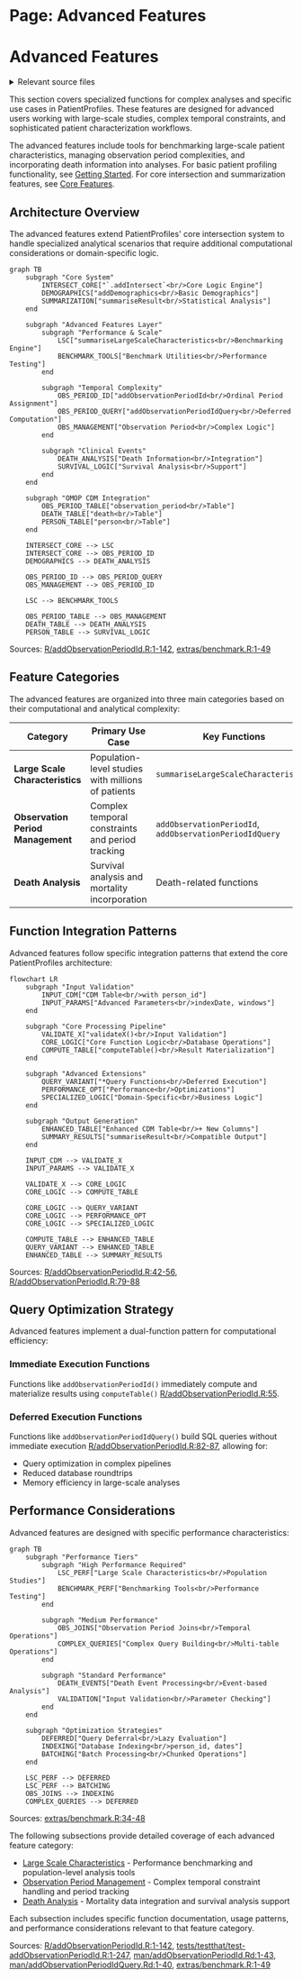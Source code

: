 # Page: Advanced Features

# Advanced Features

<details>
<summary>Relevant source files</summary>

The following files were used as context for generating this wiki page:

- [R/addObservationPeriodId.R](R/addObservationPeriodId.R)
- [extras/benchmark.R](extras/benchmark.R)
- [man/addObservationPeriodId.Rd](man/addObservationPeriodId.Rd)
- [man/addObservationPeriodIdQuery.Rd](man/addObservationPeriodIdQuery.Rd)
- [tests/testthat/test-addObservationPeriodId.R](tests/testthat/test-addObservationPeriodId.R)

</details>



This section covers specialized functions for complex analyses and specific use cases in PatientProfiles. These features are designed for advanced users working with large-scale studies, complex temporal constraints, and sophisticated patient characterization workflows.

The advanced features include tools for benchmarking large-scale patient characteristics, managing observation period complexities, and incorporating death information into analyses. For basic patient profiling functionality, see [Getting Started](#2). For core intersection and summarization features, see [Core Features](#3).

## Architecture Overview

The advanced features extend PatientProfiles' core intersection system to handle specialized analytical scenarios that require additional computational considerations or domain-specific logic.

```mermaid
graph TB
    subgraph "Core System"
        INTERSECT_CORE["`.addIntersect`<br/>Core Logic Engine"]
        DEMOGRAPHICS["addDemographics<br/>Basic Demographics"]
        SUMMARIZATION["summariseResult<br/>Statistical Analysis"]
    end
    
    subgraph "Advanced Features Layer"
        subgraph "Performance & Scale"
            LSC["summariseLargeScaleCharacteristics<br/>Benchmarking Engine"]
            BENCHMARK_TOOLS["Benchmark Utilities<br/>Performance Testing"]
        end
        
        subgraph "Temporal Complexity"
            OBS_PERIOD_ID["addObservationPeriodId<br/>Ordinal Period Assignment"]
            OBS_PERIOD_QUERY["addObservationPeriodIdQuery<br/>Deferred Computation"]
            OBS_MANAGEMENT["Observation Period<br/>Complex Logic"]
        end
        
        subgraph "Clinical Events"
            DEATH_ANALYSIS["Death Information<br/>Integration"]
            SURVIVAL_LOGIC["Survival Analysis<br/>Support"]
        end
    end
    
    subgraph "OMOP CDM Integration"
        OBS_PERIOD_TABLE["observation_period<br/>Table"]
        DEATH_TABLE["death<br/>Table"]
        PERSON_TABLE["person<br/>Table"]
    end
    
    INTERSECT_CORE --> LSC
    INTERSECT_CORE --> OBS_PERIOD_ID
    DEMOGRAPHICS --> DEATH_ANALYSIS
    
    OBS_PERIOD_ID --> OBS_PERIOD_QUERY
    OBS_MANAGEMENT --> OBS_PERIOD_ID
    
    LSC --> BENCHMARK_TOOLS
    
    OBS_PERIOD_TABLE --> OBS_MANAGEMENT
    DEATH_TABLE --> DEATH_ANALYSIS
    PERSON_TABLE --> SURVIVAL_LOGIC
```

Sources: [R/addObservationPeriodId.R:1-142](), [extras/benchmark.R:1-49]()

## Feature Categories

The advanced features are organized into three main categories based on their computational and analytical complexity:

| Category | Primary Use Case | Key Functions | Computational Impact |
|----------|------------------|---------------|---------------------|
| **Large Scale Characteristics** | Population-level studies with millions of patients | `summariseLargeScaleCharacteristics` | High - requires optimization |
| **Observation Period Management** | Complex temporal constraints and period tracking | `addObservationPeriodId`, `addObservationPeriodIdQuery` | Medium - database joins |
| **Death Analysis** | Survival analysis and mortality incorporation | Death-related functions | Low-Medium - event processing |

## Function Integration Patterns

Advanced features follow specific integration patterns that extend the core PatientProfiles architecture:

```mermaid
flowchart LR
    subgraph "Input Validation"
        INPUT_CDM["CDM Table<br/>with person_id"]
        INPUT_PARAMS["Advanced Parameters<br/>indexDate, windows"]
    end
    
    subgraph "Core Processing Pipeline"
        VALIDATE_X["validateX()<br/>Input Validation"]
        CORE_LOGIC["Core Function Logic<br/>Database Operations"]
        COMPUTE_TABLE["computeTable()<br/>Result Materialization"]
    end
    
    subgraph "Advanced Extensions"
        QUERY_VARIANT["*Query Functions<br/>Deferred Execution"]
        PERFORMANCE_OPT["Performance<br/>Optimizations"]
        SPECIALIZED_LOGIC["Domain-Specific<br/>Business Logic"]
    end
    
    subgraph "Output Generation"
        ENHANCED_TABLE["Enhanced CDM Table<br/>+ New Columns"]
        SUMMARY_RESULTS["summariseResult<br/>Compatible Output"]
    end
    
    INPUT_CDM --> VALIDATE_X
    INPUT_PARAMS --> VALIDATE_X
    
    VALIDATE_X --> CORE_LOGIC
    CORE_LOGIC --> COMPUTE_TABLE
    
    CORE_LOGIC --> QUERY_VARIANT
    CORE_LOGIC --> PERFORMANCE_OPT
    CORE_LOGIC --> SPECIALIZED_LOGIC
    
    COMPUTE_TABLE --> ENHANCED_TABLE
    QUERY_VARIANT --> ENHANCED_TABLE
    ENHANCED_TABLE --> SUMMARY_RESULTS
```

Sources: [R/addObservationPeriodId.R:42-56](), [R/addObservationPeriodId.R:79-88]()

## Query Optimization Strategy

Advanced features implement a dual-function pattern for computational efficiency:

### Immediate Execution Functions
Functions like `addObservationPeriodId()` immediately compute and materialize results using `computeTable()` [R/addObservationPeriodId.R:55]().

### Deferred Execution Functions  
Functions like `addObservationPeriodIdQuery()` build SQL queries without immediate execution [R/addObservationPeriodId.R:82-87](), allowing for:
- Query optimization in complex pipelines
- Reduced database roundtrips
- Memory efficiency in large-scale analyses

## Performance Considerations

Advanced features are designed with specific performance characteristics:

```mermaid
graph TB
    subgraph "Performance Tiers"
        subgraph "High Performance Required"
            LSC_PERF["Large Scale Characteristics<br/>Population Studies"]
            BENCHMARK_PERF["Benchmarking Tools<br/>Performance Testing"]
        end
        
        subgraph "Medium Performance"
            OBS_JOINS["Observation Period Joins<br/>Temporal Operations"]
            COMPLEX_QUERIES["Complex Query Building<br/>Multi-table Operations"]
        end
        
        subgraph "Standard Performance"
            DEATH_EVENTS["Death Event Processing<br/>Event-based Analysis"]
            VALIDATION["Input Validation<br/>Parameter Checking"]
        end
    end
    
    subgraph "Optimization Strategies"
        DEFERRED["Query Deferral<br/>Lazy Evaluation"]
        INDEXING["Database Indexing<br/>person_id, dates"]
        BATCHING["Batch Processing<br/>Chunked Operations"]
    end
    
    LSC_PERF --> DEFERRED
    LSC_PERF --> BATCHING
    OBS_JOINS --> INDEXING
    COMPLEX_QUERIES --> DEFERRED
```

Sources: [extras/benchmark.R:34-48]()

The following subsections provide detailed coverage of each advanced feature category:

- [Large Scale Characteristics](#4.1) - Performance benchmarking and population-level analysis tools
- [Observation Period Management](#4.2) - Complex temporal constraint handling and period tracking
- [Death Analysis](#4.3) - Mortality data integration and survival analysis support

Each subsection includes specific function documentation, usage patterns, and performance considerations relevant to that feature category.

Sources: [R/addObservationPeriodId.R:1-142](), [tests/testthat/test-addObservationPeriodId.R:1-247](), [man/addObservationPeriodId.Rd:1-43](), [man/addObservationPeriodIdQuery.Rd:1-40](), [extras/benchmark.R:1-49]()